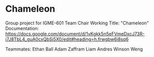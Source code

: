 # Chameleon
Group project for IGME-601
Team Chair
Working Title: "Chameleon"
Documentation: https://docs.google.com/document/d/1vKgkk5n5eFVmeDxcJ73R-i7J8TbL4_guA0cxQbSj5X0/edit#heading=h.frwgbw6i8sq6

Teammates:
Ethan Ball
Adam Zaffram
Liam Andres
Winson Weng
